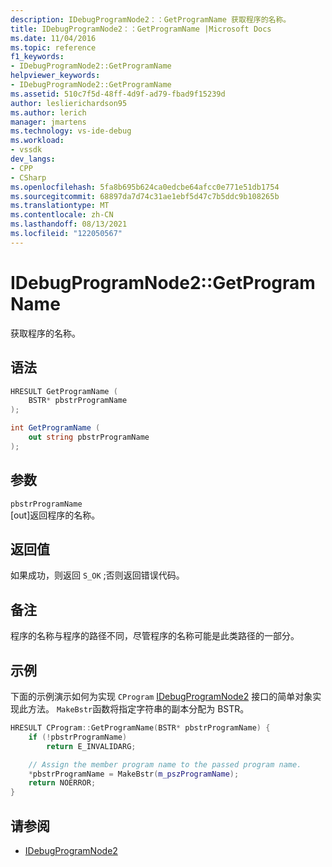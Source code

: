 ```yaml
---
description: IDebugProgramNode2：：GetProgramName 获取程序的名称。
title: IDebugProgramNode2：：GetProgramName |Microsoft Docs
ms.date: 11/04/2016
ms.topic: reference
f1_keywords:
- IDebugProgramNode2::GetProgramName
helpviewer_keywords:
- IDebugProgramNode2::GetProgramName
ms.assetid: 510c7f5d-48ff-4d9f-ad79-fbad9f15239d
author: leslierichardson95
ms.author: lerich
manager: jmartens
ms.technology: vs-ide-debug
ms.workload:
- vssdk
dev_langs:
- CPP
- CSharp
ms.openlocfilehash: 5fa8b695b624ca0edcbe64afcc0e771e51db1754
ms.sourcegitcommit: 68897da7d74c31ae1ebf5d47c7b5ddc9b108265b
ms.translationtype: MT
ms.contentlocale: zh-CN
ms.lasthandoff: 08/13/2021
ms.locfileid: "122050567"
---
```

# <a name="idebugprogramnode2getprogramname"></a>IDebugProgramNode2::GetProgramName
获取程序的名称。

## <a name="syntax"></a>语法

```cpp
HRESULT GetProgramName (
    BSTR* pbstrProgramName
);
```

```csharp
int GetProgramName (
    out string pbstrProgramName
);
```

## <a name="parameters"></a>参数
`pbstrProgramName`\
[out]返回程序的名称。

## <a name="return-value"></a>返回值
如果成功，则返回 `S_OK` ;否则返回错误代码。

## <a name="remarks"></a>备注
程序的名称与程序的路径不同，尽管程序的名称可能是此类路径的一部分。

## <a name="example"></a>示例
下面的示例演示如何为实现 `CProgram` [IDebugProgramNode2](../../../extensibility/debugger/reference/idebugprogramnode2.md) 接口的简单对象实现此方法。 `MakeBstr`函数将指定字符串的副本分配为 BSTR。

```cpp
HRESULT CProgram::GetProgramName(BSTR* pbstrProgramName) {
    if (!pbstrProgramName)
        return E_INVALIDARG;

    // Assign the member program name to the passed program name.
    *pbstrProgramName = MakeBstr(m_pszProgramName);
    return NOERROR;
}
```

## <a name="see-also"></a>请参阅
- [IDebugProgramNode2](../../../extensibility/debugger/reference/idebugprogramnode2.md)
